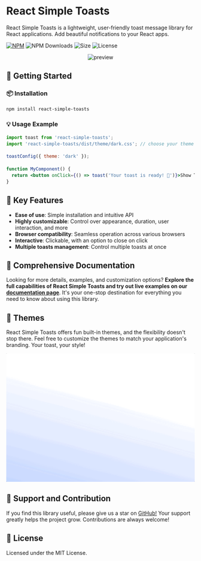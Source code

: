 # React Simple Toasts

React Simple Toasts is a lightweight, user-friendly toast message library for React applications. Add beautiful notifications to your React apps.


[![NPM](https://img.shields.io/npm/v/react-simple-toasts.svg)](https://www.npmjs.com/package/react-simple-toasts)
![NPM Downloads](https://img.shields.io/npm/dw/react-simple-toasts.svg)
![Size](https://img.shields.io/bundlephobia/min/react-simple-toasts)
![License](https://img.shields.io/npm/l/react-simple-toasts)

<p align="center">
  <img src="https://raw.githubusercontent.com/almond-bongbong/react-simple-toasts/master/docs/preview.gif" alt="preview" />
</p>

## 🚀 Getting Started

### 📦 Installation

```sh
npm install react-simple-toasts
```

### 💡 Usage Example

```jsx
import toast from 'react-simple-toasts';
import 'react-simple-toasts/dist/theme/dark.css'; // choose your theme

toastConfig({ theme: 'dark' });

function MyComponent() {
  return <button onClick={() => toast('Your toast is ready! 🍞')}>Show Toast</button>;
}
```


## 🌟 Key Features

- **Ease of use**: Simple installation and intuitive API
- **Highly customizable**: Control over appearance, duration, user interaction, and more
- **Browser compatibility**: Seamless operation across various browsers
- **Interactive**: Clickable, with an option to close on click
- **Multiple toasts management**: Control multiple toasts at once

## 📘 Comprehensive Documentation

Looking for more details, examples, and customization options? **Explore the full capabilities of React Simple Toasts and try out live examples on our [documentation page](https://almond-bongbong.github.io/react-simple-toasts/)**. It's your one-stop destination for everything you need to know about using this library.

## 🎨 Themes

React Simple Toasts offers fun built-in themes, and the flexibility doesn't stop there. Feel free to customize the themes to match your application's branding. Your toast, your style!

<p align="center">
  <img src="https://raw.githubusercontent.com/almond-bongbong/react-simple-toasts/master/docs/theme-showcase.gif" alt="theme-showcase" />
</p>

## 🤝 Support and Contribution

If you find this library useful, please give us a star on [GitHub!](https://github.com/almond-bongbong/react-simple-toasts/stargazers) Your support greatly helps the project grow. Contributions are always welcome!

## 📜 License

Licensed under the MIT License.
